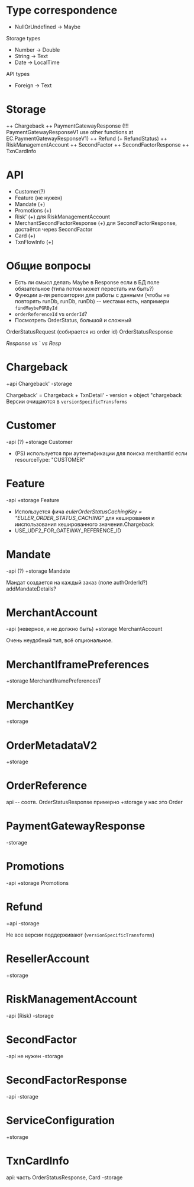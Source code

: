 Type correspondence
===================
- NullOrUndefined -> Maybe

Storage types
- Number -> Double
- String -> Text
- Date -> LocalTime

API types
- Foreign -> Text

Storage
=======
++ Chargeback
++ PaymentGatewayResponse (!!! PaymentGatewayResponseV1 use other functions at EC.PaymentGatewayResponseV1)
++ Refund (+ RefundStatus)
++ RiskManagementAccount
++ SecondFactor
++ SecondFactorResponse
++ TxnCardInfo

API
===
- Customer(?)
- Feature (не нужен)
- Mandate (+)
- Promotions (+)
- Risk' (+) для RiskManagementAccount
- MerchantSecondFactorResponse (+) для SecondFactorResponse, достаётся через SecondFactor
- Card (+)
- TxnFlowInfo (+)

Общие вопросы
=============
- Есть ли смысл делать Maybe в Response если в БД поле обязательное (типа потом может перестать им быть?)
- Функции а-ля репозитории для работы с данными (чтобы не повторять runDb, runDb, runDb) -- местами есть, напримери `findMaybePGRById`
- `orderReferenceId` vs `orderId`?
- Посмотреть OrderStatus, большой и сложный

OrderStatusRequest (собирается из order id)
OrderStatusResponse

_Response vs ` vs Resp_

Chargeback
==========
+api Chargeback'
-storage

Chargeback' = Chargeback + TxnDetail' - version + object "chargeback
Версии очищаются в `versionSpecificTransforms`

Customer
========
-api (?)
+storage Customer

- (PS) используется при аутентификации для поиска merchantId если resourceType: "CUSTOMER"

Feature
=======
-api
+storage Feature

- Используется фича *eulerOrderStatusCachingKey = "EULER_ORDER_STATUS_CACHING"* для кеширования и ииспользования кешированного значения.Chargeback
- USE_UDF2_FOR_GATEWAY_REFERENCE_ID

Mandate
=======
-api (?)
+storage Mandate

Мандат создается на каждый заказ (поле authOrderId?) addMandateDetails?

MerchantAccount
===============
-api (неверное, и не должно быть)
+storage MerchantAccount

 Очень неудобный тип, всё опциональное.

MerchantIframePreferences
=========================
+storage MerchantIframePreferencesT

MerchantKey
===========
+storage

OrderMetadataV2
===============
+storage

OrderReference
==============
api -- соотв. OrderStatusResponse примерно
+storage
у нас это Order

PaymentGatewayResponse
======================
-storage

Promotions
==========
-api
+storage Promotions

Refund
======
+api
-storage

Не все версии поддерживают (`versionSpecificTransforms`)

ResellerAccount
===============
+storage

RiskManagementAccount
=====================
-api (Risk)
-storage

SecondFactor
============
-api не нужен
-storage

SecondFactorResponse
====================
-api
-storage

ServiceConfiguration
====================

+storage

TxnCardInfo
===========
api: часть OrderStatusResponse, Card
-storage
